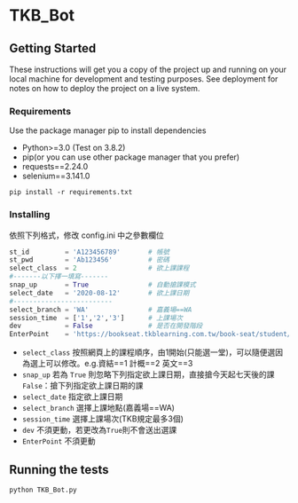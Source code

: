 # TKB_Bot

## Getting Started

These instructions will get you a copy of the project up and running on your local machine for development and testing purposes. See deployment for notes on how to deploy the project on a live system.

### Requirements
Use the package manager pip to install dependencies
* Python>=3.0 (Test on 3.8.2)
* pip(or you can use other package manager that you prefer)
* requests==2.24.0
* selenium==3.141.0

```
pip install -r requirements.txt
```

### Installing
依照下列格式，修改 config.ini 中之參數欄位
```python
st_id         = 'A123456789'       # 帳號
st_pwd        = 'Ab123456'         # 密碼
select_class  = 2                  # 欲上課課程
#-------以下擇一填寫-------
snap_up       = True               # 自動搶課模式
select_date   = '2020-08-12'       # 欲上課日期
#-------------------------
select_branch = 'WA'               # 嘉義場==WA
session_time  = ['1','2','3']      # 上課場次
dev           = False              # 是否在開發階段
EnterPoint    = 'https://bookseat.tkblearning.com.tw/book-seat/student/login/logout' #選課網址
```

* `select_class` 按照網頁上的課程順序，由1開始(只能選一堂)，可以隨便選因為選上可以修改。e.g.資結==1 計概==2 英文==3
* `snap_up` 若為 `True` 則忽略下列指定欲上課日期，直接搶今天起七天後的課 `False`：搶下列指定欲上課日期的課
* `select_date` 指定欲上課日期
* `select_branch` 選擇上課地點(嘉義場==WA)
* `session_time` 選擇上課場次(TKB規定最多3個)
* `dev` 不須更動，若更改為`True`則不會送出選課
* `EnterPoint` 不須更動



## Running the tests

```
python TKB_Bot.py
```
